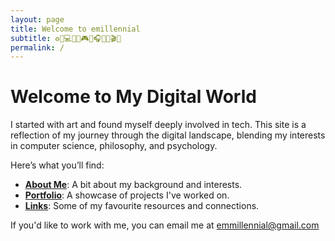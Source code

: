 ```yaml
---
layout: page
title: Welcome to emillennial
subtitle: ♻️🍕💻💧💀🎮🌱🎧🍟🦷🎬✨
permalink: /
---
```


# Welcome to My Digital World

I started with art and found myself deeply involved in tech. This site is a reflection of my journey through the digital landscape, blending my interests in computer science, philosophy, and psychology.

Here’s what you’ll find:

- **[About Me](aboutme)**: A bit about my background and interests.
- **[Portfolio](portfolio)**: A showcase of projects I've worked on.
- **[Links](links)**: Some of my favourite resources and connections.

If you'd like to work with me, you can email me at emmillennial@gmail.com
